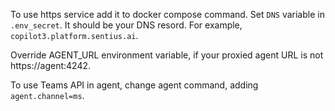 To use https service add it to docker compose command.
Set `DNS` variable in `.env_secret`. It should be your DNS resord. For example, `copilot3.platform.sentius.ai`.

Override AGENT_URL environment variable, if your proxied agent URL is not https://agent:4242.

To use Teams API in agent, change agent command, adding `agent.channel=ms`.
